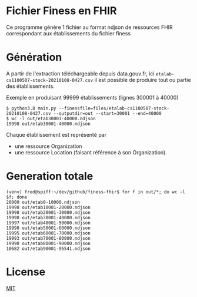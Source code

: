 Fichier Finess en FHIR
===

Ce programme génère 1 fichier au format ndjson de ressources FHIR correspondant aux établissements du fichier finess

# Génération

A partir de l'extraction téléchargeable depuis data.gouv.fr, ici `etalab-cs1100507-stock-20210108-0427.csv` il est possible de produire tout ou partie des établissements.

Exemple en produisant 99999 établissements (lignes 300001 à 40000)


```
$ python3.8 main.py --finessfile=files/etalab-cs1100507-stock-20210108-0427.csv --outputdir=out --start=30001 --end=40000
$ wc -l out/etab30001-40000.ndjson
19998 out/etab30001-40000.ndjson

```

Chaque établissement est représenté par 

- une ressource Organization
- une ressource Location (faisant référence à son Organization).



# Generation totale

```
(venv) fred@spiff:~/dev/github/finess-fhir$ for f in out/*; do wc -l $f; done
20000 out/etab0-10000.ndjson
19998 out/etab10001-20000.ndjson
19998 out/etab20001-30000.ndjson
19998 out/etab30001-40000.ndjson
19997 out/etab40001-50000.ndjson
19998 out/etab50001-60000.ndjson
19995 out/etab60001-70000.ndjson
19993 out/etab70001-80000.ndjson
19998 out/etab80001-90000.ndjson
10682 out/etab90001-95541.ndjson
```

# License
[MIT](LICENSE) 
